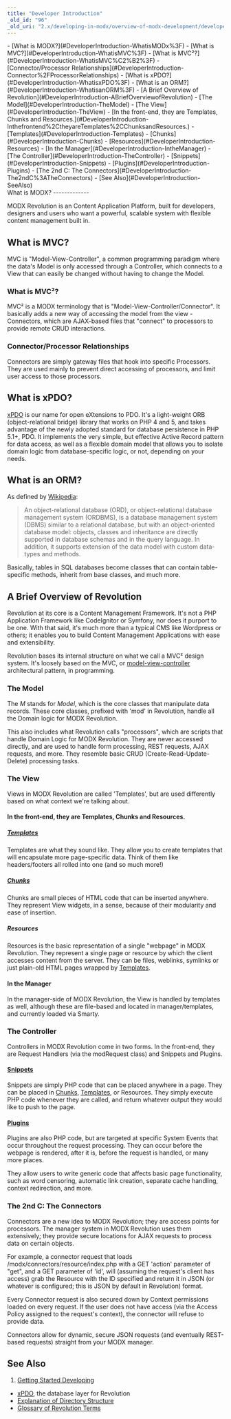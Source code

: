 ```yaml
---
title: "Developer Introduction"
_old_id: "96"
_old_uri: "2.x/developing-in-modx/overview-of-modx-development/developer-introduction"
---
```


<div>- [What is MODX?](#DeveloperIntroduction-WhatisMODx%3F)
- [What is MVC?](#DeveloperIntroduction-WhatisMVC%3F)
  - [What is MVC²?](#DeveloperIntroduction-WhatisMVC%C2%B2%3F)
  - [Connector/Processor Relationships](#DeveloperIntroduction-Connector%2FProcessorRelationships)
- [What is xPDO?](#DeveloperIntroduction-WhatisxPDO%3F)
- [What is an ORM?](#DeveloperIntroduction-WhatisanORM%3F)
- [A Brief Overview of Revolution](#DeveloperIntroduction-ABriefOverviewofRevolution)
  - [The Model](#DeveloperIntroduction-TheModel)
  - [The View](#DeveloperIntroduction-TheView)
      - [In the front-end, they are Templates, Chunks and Resources.](#DeveloperIntroduction-Inthefrontend%2CtheyareTemplates%2CChunksandResources.)
            - [Templates](#DeveloperIntroduction-Templates)
            - [Chunks](#DeveloperIntroduction-Chunks)
            - [Resources](#DeveloperIntroduction-Resources)
      - [In the Manager](#DeveloperIntroduction-IntheManager)
  - [The Controller](#DeveloperIntroduction-TheController)
      - [Snippets](#DeveloperIntroduction-Snippets)
      - [Plugins](#DeveloperIntroduction-Plugins)
  - [The 2nd C: The Connectors](#DeveloperIntroduction-The2ndC%3ATheConnectors)
- [See Also](#DeveloperIntroduction-SeeAlso)

</div>What is MODX?
-------------

MODX Revolution is an Content Application Platform, built for developers, designers and users who want a powerful, scalable system with flexible content management built in.

What is MVC?
------------

MVC is "Model-View-Controller", a common programming paradigm where the data's Model is only accessed through a Controller, which connects to a View that can easily be changed without having to change the Model.

### What is MVC²?

MVC² is a MODX terminology that is "Model-View-Controller/Connector". It basically adds a new way of accessing the model from the view - Connectors, which are AJAX-based files that "connect" to processors to provide remote CRUD interactions.

### Connector/Processor Relationships

Connectors are simply gateway files that hook into specific Processors. They are used mainly to prevent direct accessing of processors, and limit user access to those processors.

What is xPDO?
-------------

[xPDO](/display/xPDO20/Home "Home") is our name for open eXtensions to PDO. It's a light-weight ORB (object-relational bridge) library that works on PHP 4 and 5, and takes advantage of the newly adopted standard for database persistence in PHP 5.1+, PDO. It implements the very simple, but effective Active Record pattern for data access, as well as a flexible domain model that allows you to isolate domain logic from database-specific logic, or not, depending on your needs.

What is an ORM?
---------------

As defined by [Wikipedia](http://www.wikipedia.org/wiki/Object-relational_model):

> An object-relational database (ORD), or object-relational database management system (ORDBMS), is a database management system (DBMS) similar to a relational database, but with an object-oriented database model: objects, classes and inheritance are directly supported in database schemas and in the query language. In addition, it supports extension of the data model with custom data-types and methods.

Basically, tables in SQL databases become classes that can contain table-specific methods, inherit from base classes, and much more.

A Brief Overview of Revolution
------------------------------

Revolution at its core is a Content Management Framework. It's not a PHP Application Framework like CodeIgnitor or Symfony, nor does it purport to be one. With that said, it's much more than a typical CMS like Wordpress or others; it enables you to build Content Management Applications with ease and extensibility.

Revolution bases its internal structure on what we call a MVC² design system. It's loosely based on the MVC, or [model-view-controller](http://en.wikipedia.org/wiki/Model-view-controller) architectural pattern, in programming.

### The Model

The _M_ stands for _Model_, which is the core classes that manipulate data records. These core classes, prefixed with 'mod' in Revolution, handle all the Domain logic for MODX Revolution.

This also includes what Revolution calls "processors", which are scripts that handle Domain Logic for MODX Revolution. They are never accessed directly, and are used to handle form processing, REST requests, AJAX requests, and more. They resemble basic CRUD (Create-Read-Update-Delete) processing tasks.

### The View

Views in MODX Revolution are called 'Templates', but are used differently based on what context we're talking about.

#### In the front-end, they are Templates, Chunks and Resources.

##### [Templates](/revolution/2.x/making-sites-with-modx/structuring-your-site/templates "Templates")

Templates are what they sound like. They allow you to create templates that will encapsulate more page-specific data. Think of them like headers/footers all rolled into one (and so much more!)

##### [Chunks](/revolution/2.x/making-sites-with-modx/structuring-your-site/chunks "Chunks")

Chunks are small pieces of HTML code that can be inserted anywhere. They represent View widgets, in a sense, because of their modularity and ease of insertion.

##### Resources

Resources is the basic representation of a single "webpage" in MODX Revolution. They represent a single page or resource by which the client accesses content from the server. They can be files, weblinks, symlinks or just plain-old HTML pages wrapped by [Templates](/revolution/2.x/making-sites-with-modx/structuring-your-site/templates "Templates").

#### In the Manager

In the manager-side of MODX Revolution, the View is handled by templates as well, although these are file-based and located in manager/templates, and currently loaded via Smarty.

### The Controller

Controllers in MODX Revolution come in two forms. In the front-end, they are Request Handlers (via the modRequest class) and Snippets and Plugins.

#### [Snippets](/revolution/2.x/developing-in-modx/basic-development/snippets "Snippets")

Snippets are simply PHP code that can be placed anywhere in a page. They can be placed in [Chunks](/revolution/2.x/making-sites-with-modx/structuring-your-site/chunks "Chunks"), [Templates](/revolution/2.x/making-sites-with-modx/structuring-your-site/templates "Templates"), or Resources. They simply execute PHP code whenever they are called, and return whatever output they would like to push to the page.

#### [Plugins](/revolution/2.x/developing-in-modx/basic-development/plugins "Plugins")

Plugins are also PHP code, but are targeted at specific System Events that occur throughout the request processing. They can occur before the webpage is rendered, after it is, before the request is handled, or many more places.

They allow users to write generic code that affects basic page functionality, such as word censoring, automatic link creation, separate cache handling, context redirection, and more.

### The 2nd C: The Connectors

Connectors are a new idea to MODX Revolution; they are access points for processors. The manager system in MODX Revolution uses them extensively; they provide secure locations for AJAX requests to process data on certain objects.

For example, a connector request that loads /modx/connectors/resource/index.php with a GET 'action' parameter of "get", and a GET parameter of 'id', will (assuming the request's client has access) grab the Resource with the ID specified and return it in JSON (or whatever is configured; this is JSON by default in Revolution) format.

Every Connector request is also secured down by Context permissions loaded on every request. If the user does not have access (via the Access Policy assigned to the request's context), the connector will refuse to provide data.

Connectors allow for dynamic, secure JSON requests (and eventually REST-based requests) straight from your MODX manager.

See Also
--------

1. [Getting Started Developing](/revolution/2.x/developing-in-modx/overview-of-modx-development/developer-introduction/getting-started-developing)

- [xPDO](/display/xPDO20/Home "Home"), the database layer for Revolution
- [Explanation of Directory Structure](/revolution/2.x/getting-started/an-overview-of-modx/glossary-of-revolution-terms/explanation-of-directory-structure "Explanation of Directory Structure")
- [Glossary of Revolution Terms](/revolution/2.x/getting-started/an-overview-of-modx/glossary-of-revolution-terms "Glossary of Revolution Terms")